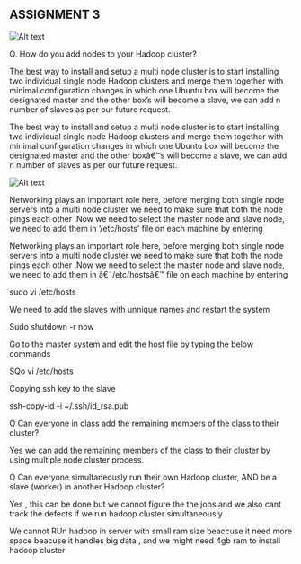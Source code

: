 ASSIGNMENT 3
-----------------------------


![Alt text](http://i.imgur.com/F1mnnYy.png "Optional title")


Q. How do you add nodes to your Hadoop cluster? 


The best way to install and setup a multi node cluster is to start installing two individual single node Hadoop clusters and merge them together with minimal configuration changes in which one Ubuntu box will become the designated master and the other box’s will become a slave, we can add n number of slaves as per our future request.

The best way to install and setup a multi node cluster is to start installing two individual single node Hadoop clusters and merge them together with minimal configuration changes in which one Ubuntu box will become the designated master and the other boxâ€™s will become a slave, we can add n number of slaves as per our future request.





![Alt text](http://i1.wp.com/bigdatahandler.com/wp-content/uploads/2013/10/m1.png "Optional title")




Networking plays an important role here, before merging both single node servers into a multi node cluster we need to make sure that both the node pings each other .Now we need to select the master node and slave node,  we need to add them in ‘/etc/hosts’ file on each machine by entering 

Networking plays an important role here, before merging both single node servers into a multi node cluster we need to make sure that both the node pings each other .Now we need to select the master node and slave node,  we need to add them in â€˜/etc/hostsâ€™ file on each machine by entering 


sudo vi /etc/hosts

We need to add the slaves with unnique names and restart the system

Sudo shutdown -r now

Go to the master system and edit the host file by typing the below commands

SQo vi /etc/hosts

Copying ssh key to the slave

ssh-copy-id -i ~/.ssh/id_rsa.pub

Q Can everyone in class add the remaining members of the class to their cluster?

Yes we can add the remaining members of the class to their cluster by using multiple node cluster process.

Q Can everyone simultaneously run their own Hadoop cluster, AND be a slave (worker) in another Hadoop cluster?

Yes , this can be done but we cannot figure the the jobs and we also cant track the defects if we run hadoop cluster simultaneously .


We cannot RUn hadoop in server with small ram size beaccuse it need more space beacuse it handles big data , and we might need 4gb ram to install  hadoop cluster



